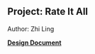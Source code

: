 ## Project: Rate It All

Author: Zhi Ling

[**Design Document**](https://drive.google.com/file/d/1dwPvb9lixNTBZk9oatNxbp8Cbo31AinY/view?usp=sharing)
